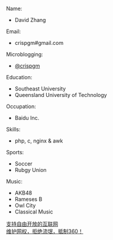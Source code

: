 Name:  
- David Zhang

Email:  
- crispgm#gmail.com

Microblogging:  
- [@crispgm](http://www.weibo.com/crispgm)

Education:  
- Southeast University  
- Queensland University of Technology

Occupation:  
- Baidu Inc.

Skills:  
- php, c, nginx & awk

Sports:  
- Soccer  
- Rubgy Union

Music:  
- AKB48  
- Rameses B  
- Owl City  
- Classical Music

[支持自由开放的互联网](http://www.google.com/intl/zh-CN/takeaction/)  
[维护网权，拒绝流氓，抵制360！](http://weiquan.anquan.baidu.com/)
